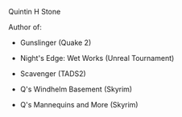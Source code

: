Quintin H Stone

Author of:

- Gunslinger (Quake 2)

- Night's Edge: Wet Works (Unreal Tournament)

- Scavenger (TADS2)

- Q's Windhelm Basement (Skyrim)

- Q's Mannequins and More (Skyrim)
